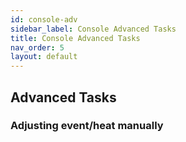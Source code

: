 ```yaml
---
id: console-adv
sidebar_label: Console Advanced Tasks
title: Console Advanced Tasks
nav_order: 5
layout: default
---
```


## Advanced Tasks

### Adjusting event/heat manually
